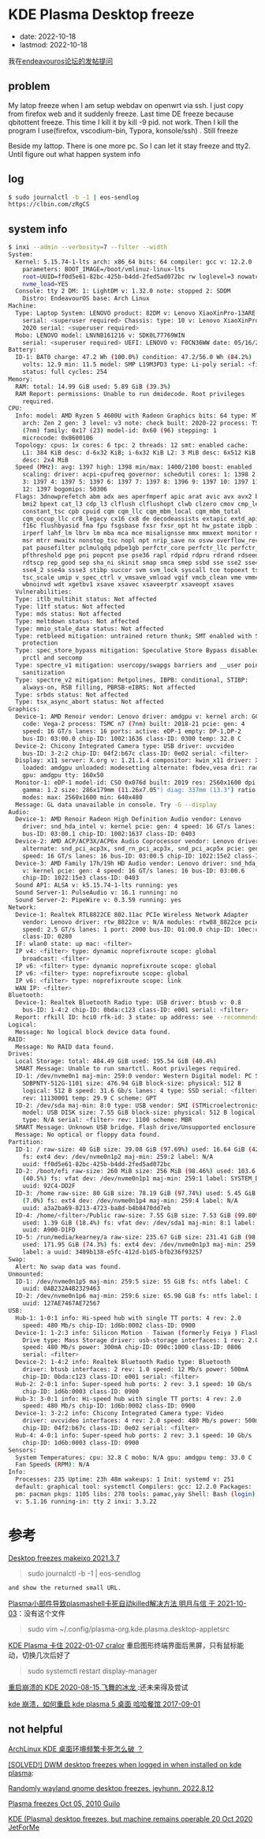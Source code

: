 # KDE Plasma Desktop freeze
- date: 2022-10-18
- lastmod: 2022-10-18

我在[endeavouros论坛的发帖提问](https://forum.endeavouros.com/t/kde-plasma-desktop-freeze/32921)

## problem

My latop freeze when I am setup webdav on openwrt via ssh. I just copy from firefox web and it suddenly freeze. Last time DE freeze because qbitottent freeze. This time I kill it by kill -9 pid. not work. Then I kill the program I use(firefox, vscodium-bin, Typora, konsole/ssh) . Still freeze

Beside my lattop. There is one more pc. So I can let it stay freeze and tty2. Until figure out what happen
system info

## log

```bash
$ sudo journalctl -b -1 | eos-sendlog
https://clbin.com/zRgCS
```

## system info

```bash
$ inxi --admin --verbosity=7 --filter --width
System:
  Kernel: 5.15.74-1-lts arch: x86_64 bits: 64 compiler: gcc v: 12.2.0
    parameters: BOOT_IMAGE=/boot/vmlinuz-linux-lts
    root=UUID=ff0d5e61-82bc-425b-b4dd-2fed5ad072bc rw loglevel=3 nowatchdog
    nvme_load=YES
  Console: tty 2 DM: 1: LightDM v: 1.32.0 note: stopped 2: SDDM
    Distro: EndeavourOS base: Arch Linux
Machine:
  Type: Laptop System: LENOVO product: 82DM v: Lenovo XiaoXinPro-13ARE 2020
    serial: <superuser required> Chassis: type: 10 v: Lenovo XiaoXinPro-13ARE
    2020 serial: <superuser required>
  Mobo: LENOVO model: LNVNB161216 v: SDK0L77769WIN
    serial: <superuser required> UEFI: LENOVO v: F0CN36WW date: 05/16/2022
Battery:
  ID-1: BAT0 charge: 47.2 Wh (100.0%) condition: 47.2/56.0 Wh (84.2%)
    volts: 12.9 min: 11.5 model: SMP L19M3PD3 type: Li-poly serial: <filter>
    status: full cycles: 254
Memory:
  RAM: total: 14.99 GiB used: 5.89 GiB (39.3%)
  RAM Report: permissions: Unable to run dmidecode. Root privileges
    required.
CPU:
  Info: model: AMD Ryzen 5 4600U with Radeon Graphics bits: 64 type: MT MCP
    arch: Zen 2 gen: 3 level: v3 note: check built: 2020-22 process: TSMC n7
    (7nm) family: 0x17 (23) model-id: 0x60 (96) stepping: 1
    microcode: 0x8600106
  Topology: cpus: 1x cores: 6 tpc: 2 threads: 12 smt: enabled cache:
    L1: 384 KiB desc: d-6x32 KiB; i-6x32 KiB L2: 3 MiB desc: 6x512 KiB L3: 8 MiB
    desc: 2x4 MiB
  Speed (MHz): avg: 1397 high: 1398 min/max: 1400/2100 boost: enabled
    scaling: driver: acpi-cpufreq governor: schedutil cores: 1: 1398 2: 1397
    3: 1397 4: 1397 5: 1397 6: 1397 7: 1397 8: 1396 9: 1397 10: 1397 11: 1397
    12: 1397 bogomips: 50306
  Flags: 3dnowprefetch abm adx aes aperfmperf apic arat avic avx avx2 bmi1
    bmi2 bpext cat_l3 cdp_l3 clflush clflushopt clwb clzero cmov cmp_legacy
    constant_tsc cpb cpuid cqm cqm_llc cqm_mbm_local cqm_mbm_total
    cqm_occup_llc cr8_legacy cx16 cx8 de decodeassists extapic extd_apicid
    f16c flushbyasid fma fpu fsgsbase fxsr fxsr_opt ht hw_pstate ibpb ibrs ibs
    irperf lahf_lm lbrv lm mba mca mce misalignsse mmx mmxext monitor movbe
    msr mtrr mwaitx nonstop_tsc nopl npt nrip_save nx osvw overflow_recov pae
    pat pausefilter pclmulqdq pdpe1gb perfctr_core perfctr_llc perfctr_nb
    pfthreshold pge pni popcnt pse pse36 rapl rdpid rdpru rdrand rdseed rdt_a
    rdtscp rep_good sep sha_ni skinit smap smca smep ssbd sse sse2 sse4_1
    sse4_2 sse4a ssse3 stibp succor svm svm_lock syscall tce topoext tsc
    tsc_scale umip v_spec_ctrl v_vmsave_vmload vgif vmcb_clean vme vmmcall
    wbnoinvd wdt xgetbv1 xsave xsavec xsaveerptr xsaveopt xsaves
  Vulnerabilities:
  Type: itlb_multihit status: Not affected
  Type: l1tf status: Not affected
  Type: mds status: Not affected
  Type: meltdown status: Not affected
  Type: mmio_stale_data status: Not affected
  Type: retbleed mitigation: untrained return thunk; SMT enabled with STIBP
    protection
  Type: spec_store_bypass mitigation: Speculative Store Bypass disabled via
    prctl and seccomp
  Type: spectre_v1 mitigation: usercopy/swapgs barriers and __user pointer
    sanitization
  Type: spectre_v2 mitigation: Retpolines, IBPB: conditional, STIBP:
    always-on, RSB filling, PBRSB-eIBRS: Not affected
  Type: srbds status: Not affected
  Type: tsx_async_abort status: Not affected
Graphics:
  Device-1: AMD Renoir vendor: Lenovo driver: amdgpu v: kernel arch: GCN-5.1
    code: Vega-2 process: TSMC n7 (7nm) built: 2018-21 pcie: gen: 4
    speed: 16 GT/s lanes: 16 ports: active: eDP-1 empty: DP-1,DP-2
    bus-ID: 03:00.0 chip-ID: 1002:1636 class-ID: 0300 temp: 32.0 C
  Device-2: Chicony Integrated Camera type: USB driver: uvcvideo
    bus-ID: 3-2:2 chip-ID: 04f2:b67c class-ID: 0e02 serial: <filter>
  Display: x11 server: X.org v: 1.21.1.4 compositor: kwin_x11 driver: X:
    loaded: amdgpu unloaded: modesetting alternate: fbdev,vesa dri: radeonsi
    gpu: amdgpu tty: 160x50
  Monitor-1: eDP-1 model-id: CSO 0x076d built: 2019 res: 2560x1600 dpi: 227
    gamma: 1.2 size: 286x179mm (11.26x7.05") diag: 337mm (13.3") ratio: 16:10
    modes: max: 2560x1600 min: 640x480
  Message: GL data unavailable in console. Try -G --display
Audio:
  Device-1: AMD Renoir Radeon High Definition Audio vendor: Lenovo
    driver: snd_hda_intel v: kernel pcie: gen: 4 speed: 16 GT/s lanes: 16
    bus-ID: 03:00.1 chip-ID: 1002:1637 class-ID: 0403
  Device-2: AMD ACP/ACP3X/ACP6x Audio Coprocessor vendor: Lenovo driver: N/A
    alternate: snd_pci_acp3x, snd_rn_pci_acp3x, snd_pci_acp5x pcie: gen: 4
    speed: 16 GT/s lanes: 16 bus-ID: 03:00.5 chip-ID: 1022:15e2 class-ID: 0480
  Device-3: AMD Family 17h/19h HD Audio vendor: Lenovo driver: snd_hda_intel
    v: kernel pcie: gen: 4 speed: 16 GT/s lanes: 16 bus-ID: 03:00.6
    chip-ID: 1022:15e3 class-ID: 0403
  Sound API: ALSA v: k5.15.74-1-lts running: yes
  Sound Server-1: PulseAudio v: 16.1 running: no
  Sound Server-2: PipeWire v: 0.3.59 running: yes
Network:
  Device-1: Realtek RTL8822CE 802.11ac PCIe Wireless Network Adapter
    vendor: Lenovo driver: rtw_8822ce v: N/A modules: rtw88_8822ce pcie: gen: 1
    speed: 2.5 GT/s lanes: 1 port: 2000 bus-ID: 01:00.0 chip-ID: 10ec:c822
    class-ID: 0280
  IF: wlan0 state: up mac: <filter>
  IP v4: <filter> type: dynamic noprefixroute scope: global
    broadcast: <filter>
  IP v6: <filter> type: dynamic noprefixroute scope: global
  IP v6: <filter> type: noprefixroute scope: global
  IP v6: <filter> type: noprefixroute scope: link
  WAN IP: <filter>
Bluetooth:
  Device-1: Realtek Bluetooth Radio type: USB driver: btusb v: 0.8
    bus-ID: 1-4:2 chip-ID: 0bda:c123 class-ID: e001 serial: <filter>
  Report: rfkill ID: hci0 rfk-id: 3 state: up address: see --recommends
Logical:
  Message: No logical block device data found.
RAID:
  Message: No RAID data found.
Drives:
  Local Storage: total: 484.49 GiB used: 195.54 GiB (40.4%)
  SMART Message: Unable to run smartctl. Root privileges required.
  ID-1: /dev/nvme0n1 maj-min: 259:0 vendor: Western Digital model: PC SN730
    SDBPNTY-512G-1101 size: 476.94 GiB block-size: physical: 512 B
    logical: 512 B speed: 31.6 Gb/s lanes: 4 type: SSD serial: <filter>
    rev: 11130001 temp: 29.9 C scheme: GPT
  ID-2: /dev/sda maj-min: 8:0 type: USB vendor: SMI (STMicroelectronics)
    model: USB DISK size: 7.55 GiB block-size: physical: 512 B logical: 512 B
    type: N/A serial: <filter> rev: 1100 scheme: MBR
  SMART Message: Unknown USB bridge. Flash drive/Unsupported enclosure?
  Message: No optical or floppy data found.
Partition:
  ID-1: / raw-size: 40 GiB size: 39.08 GiB (97.69%) used: 16.64 GiB (42.6%)
    fs: ext4 dev: /dev/nvme0n1p2 maj-min: 259:2 label: N/A
    uuid: ff0d5e61-82bc-425b-b4dd-2fed5ad072bc
  ID-2: /boot/efi raw-size: 260 MiB size: 256 MiB (98.46%) used: 103.6 MiB
    (40.5%) fs: vfat dev: /dev/nvme0n1p1 maj-min: 259:1 label: SYSTEM_DRV
    uuid: 92C4-DD2F
  ID-3: /home raw-size: 80 GiB size: 78.19 GiB (97.74%) used: 5.45 GiB
    (7.0%) fs: ext4 dev: /dev/nvme0n1p4 maj-min: 259:4 label: N/A
    uuid: a3a2ba69-8213-4723-ba8d-b4b8470dd7eb
  ID-4: /home/<filter>/Public raw-size: 7.55 GiB size: 7.53 GiB (99.80%)
    used: 1.39 GiB (18.4%) fs: vfat dev: /dev/sda1 maj-min: 8:1 label: USB
    uuid: A900-D1FD
  ID-5: /run/media/kearney/a raw-size: 235.67 GiB size: 231.41 GiB (98.19%)
    used: 171.95 GiB (74.3%) fs: ext4 dev: /dev/nvme0n1p3 maj-min: 259:3
    label: a uuid: 3409b138-e5fc-412d-b1d5-bfb236f93257
Swap:
  Alert: No swap data was found.
Unmounted:
  ID-1: /dev/nvme0n1p5 maj-min: 259:5 size: 55 GiB fs: ntfs label: C
    uuid: 0AB232A4B2329463
  ID-2: /dev/nvme0n1p6 maj-min: 259:6 size: 65.98 GiB fs: ntfs label: D
    uuid: 127AE7467AE72567
USB:
  Hub-1: 1-0:1 info: Hi-speed hub with single TT ports: 4 rev: 2.0
    speed: 480 Mb/s chip-ID: 1d6b:0002 class-ID: 0900
  Device-1: 1-2:3 info: Silicon Motion - Taiwan (formerly Feiya ) Flash
    Drive type: Mass Storage driver: usb-storage interfaces: 1 rev: 2.0
    speed: 480 Mb/s power: 300mA chip-ID: 090c:1000 class-ID: 0806
    serial: <filter>
  Device-2: 1-4:2 info: Realtek Bluetooth Radio type: Bluetooth
    driver: btusb interfaces: 2 rev: 1.0 speed: 12 Mb/s power: 500mA
    chip-ID: 0bda:c123 class-ID: e001 serial: <filter>
  Hub-2: 2-0:1 info: Super-speed hub ports: 2 rev: 3.1 speed: 10 Gb/s
    chip-ID: 1d6b:0003 class-ID: 0900
  Hub-3: 3-0:1 info: Hi-speed hub with single TT ports: 4 rev: 2.0
    speed: 480 Mb/s chip-ID: 1d6b:0002 class-ID: 0900
  Device-1: 3-2:2 info: Chicony Integrated Camera type: Video
    driver: uvcvideo interfaces: 4 rev: 2.0 speed: 480 Mb/s power: 500mA
    chip-ID: 04f2:b67c class-ID: 0e02 serial: <filter>
  Hub-4: 4-0:1 info: Super-speed hub ports: 2 rev: 3.1 speed: 10 Gb/s
    chip-ID: 1d6b:0003 class-ID: 0900
Sensors:
  System Temperatures: cpu: 32.8 C mobo: N/A gpu: amdgpu temp: 33.0 C
  Fan Speeds (RPM): N/A
Info:
  Processes: 235 Uptime: 23h 48m wakeups: 1 Init: systemd v: 251
  default: graphical tool: systemctl Compilers: gcc: 12.2.0 Packages:
  pm: pacman pkgs: 1105 libs: 278 tools: pamac,yay Shell: Bash (login)
  v: 5.1.16 running-in: tty 2 inxi: 3.3.22
```


# 参考

[Desktop freezes makeixo 2021.3.7](https://forum.endeavouros.com/t/desktop-freezes/12528)
> sudo journalctl -b -1 | eos-sendlog

    and show the returned small URL.

[Plasma小部件导致plasmashell卡死自动killed解决方法 明月与信 于 2021-10-03](https://blog.csdn.net/qq_40738478/article/details/120595826)：没有这个文件
> sudo vim ~/.config/plasma-org.kde.plasma.desktop-appletsrc 

[KDE Plasma 卡住  2022-01-07  cralor](https://www.cnblogs.com/cralor/p/15773876.html) 重启图形终端界面后黑屏，只有鼠标能动，切换几次后好了
> sudo systemctl restart display-manager

[重启崩溃的 KDE 2020-08-15 飞舞的冰龙 ](https://www.cnblogs.com/flyingicedragon/p/13508283.html):还未来得及尝试

[kde 崩溃，如何重启 kde plasma 5 桌面 哈哈餐馆 2017-09-01](https://blog.csdn.net/aaazz47/article/details/77775572)

## not helpful

[ArchLinux KDE 桌面环境频繁卡死怎么破 ？](https://www.zhihu.com/question/490374634)

[[SOLVED!] DWM desktop freezes when logged in when installed on kde plasma](https://forum.endeavouros.com/t/solved-dwm-desktop-freezes-when-logged-in-when-installed-on-kde-plasma/19366): 

[Randomly wayland gnome desktop freezes. jeyhunn. 2022.8.12](https://forum.endeavouros.com/t/randomly-wayland-gnome-desktop-freezes/30171)

[ Plasma freezes Oct 05, 2010 Guilo](https://forum.kde.org/viewtopic.php?t=90688)

[KDE (Plasma) desktop freezes, but machine remains operable 20 Oct 2020 JetForMe](https://forum.linuxcnc.org/18-computer/40384-kde-plasma-desktop-freezes-but-machine-remains-operable?start=10)